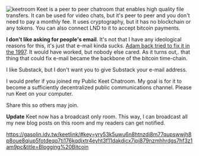 ![keetroom](https://i.nostr.build/GkRJ.png)
Keet is a peer to peer chatroom that enables high quality file transfers. It can be used for video chats, but it's peer to peer and you don't need to pay a monthly fee.  It uses cryptography, but it has no blockchain or any tokens. You can also connect LND to it to accept bitcoin payments.

**I don't like asking for people's email**. It's not that I have any ideological reasons for this, it's just that e-mail kinda sucks. [Adam back tried to fix it in the 1997](http://hashcash.org/). It would have worked, but nobody else cared. As it turns out,. that thing that could fix e-mail became the backbone of the bitcoin time-chain.

I like Substack, but I don't want you to give Substack your e-mail address. 

I would prefer if you joined my Public Keet Chatroom. My goal is for it to become a sufficiently decentralized public communications channel. Please run Keet on your computer.

Share this so others may join.

**Update**
Keet now has a broadcast only room. This way, I can broadcast all my new blog posts on this room and my readers can get notified.


https://gasolin.idv.tw/keetlink/#key=yry53k5uwu6n8htnzdi8m77qupswwjh8p8oue8qiup5fotdeqq7ti176kqdjxtr4eyht3f11dakdicx7ipj879nzmhhrdgs7hf3z1am9pc&title=Blogging%20Bitcoin
